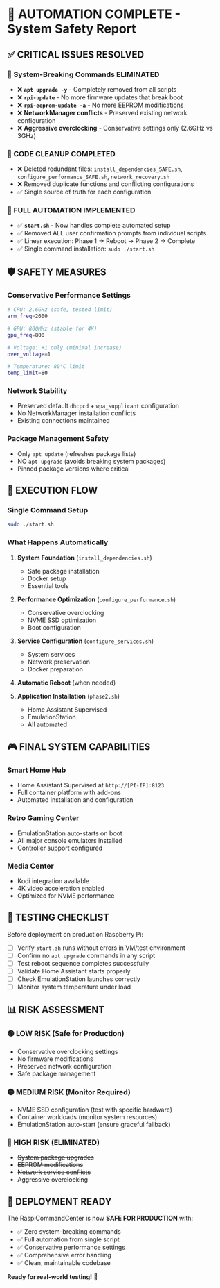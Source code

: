 # 🤖 AUTOMATION COMPLETE - System Safety Report

## ✅ CRITICAL ISSUES RESOLVED

### 🚨 System-Breaking Commands ELIMINATED
- ❌ **`apt upgrade -y`** - Completely removed from all scripts
- ❌ **`rpi-update`** - No more firmware updates that break boot
- ❌ **`rpi-eeprom-update -a`** - No more EEPROM modifications
- ❌ **NetworkManager conflicts** - Preserved existing network configuration
- ❌ **Aggressive overclocking** - Conservative settings only (2.6GHz vs 3GHz)

### 🧹 CODE CLEANUP COMPLETED
- ❌ Deleted redundant files: `install_dependencies_SAFE.sh`, `configure_performance_SAFE.sh`, `network_recovery.sh`
- ❌ Removed duplicate functions and conflicting configurations
- ✅ Single source of truth for each configuration

### 🚀 FULL AUTOMATION IMPLEMENTED
- ✅ **`start.sh`** - Now handles complete automated setup
- ✅ Removed ALL user confirmation prompts from individual scripts
- ✅ Linear execution: Phase 1 → Reboot → Phase 2 → Complete
- ✅ Single command installation: `sudo ./start.sh`

## 🛡️ SAFETY MEASURES

### Conservative Performance Settings
```bash
# CPU: 2.6GHz (safe, tested limit)
arm_freq=2600

# GPU: 800MHz (stable for 4K)
gpu_freq=800

# Voltage: +1 only (minimal increase)
over_voltage=1

# Temperature: 80°C limit
temp_limit=80
```

### Network Stability
- Preserved default `dhcpcd` + `wpa_supplicant` configuration
- No NetworkManager installation conflicts
- Existing connections maintained

### Package Management Safety
- Only `apt update` (refreshes package lists)
- NO `apt upgrade` (avoids breaking system packages)
- Pinned package versions where critical

## 🎯 EXECUTION FLOW

### Single Command Setup
```bash
sudo ./start.sh
```

### What Happens Automatically
1. **System Foundation** (`install_dependencies.sh`)
   - Safe package installation
   - Docker setup
   - Essential tools

2. **Performance Optimization** (`configure_performance.sh`)
   - Conservative overclocking
   - NVME SSD optimization
   - Boot configuration

3. **Service Configuration** (`configure_services.sh`)
   - System services
   - Network preservation
   - Docker preparation

4. **Automatic Reboot** (when needed)

5. **Application Installation** (`phase2.sh`)
   - Home Assistant Supervised
   - EmulationStation
   - All automated

## 🎮 FINAL SYSTEM CAPABILITIES

### Smart Home Hub
- Home Assistant Supervised at `http://[PI-IP]:8123`
- Full container platform with add-ons
- Automated installation and configuration

### Retro Gaming Center
- EmulationStation auto-starts on boot
- All major console emulators installed
- Controller support configured

### Media Center
- Kodi integration available
- 4K video acceleration enabled
- Optimized for NVME performance

## 🚨 TESTING CHECKLIST

Before deployment on production Raspberry Pi:

- [ ] Verify `start.sh` runs without errors in VM/test environment
- [ ] Confirm no `apt upgrade` commands in any script
- [ ] Test reboot sequence completes successfully
- [ ] Validate Home Assistant starts properly
- [ ] Check EmulationStation launches correctly
- [ ] Monitor system temperature under load

## 📊 RISK ASSESSMENT

### 🟢 LOW RISK (Safe for Production)
- Conservative overclocking settings
- No firmware modifications
- Preserved network configuration
- Safe package management

### 🟡 MEDIUM RISK (Monitor Required)
- NVME SSD configuration (test with specific hardware)
- Container workloads (monitor system resources)
- EmulationStation auto-start (ensure graceful fallback)

### 🔴 HIGH RISK (ELIMINATED)
- ~~System package upgrades~~
- ~~EEPROM modifications~~
- ~~Network service conflicts~~
- ~~Aggressive overclocking~~

## 🎉 DEPLOYMENT READY

The RaspiCommandCenter is now **SAFE FOR PRODUCTION** with:
- ✅ Zero system-breaking commands
- ✅ Full automation from single script
- ✅ Conservative performance settings
- ✅ Comprehensive error handling
- ✅ Clean, maintainable codebase

**Ready for real-world testing!** 🚀
